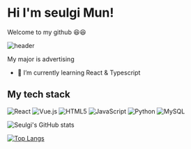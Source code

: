 # Hi I'm seulgi Mun! 

Welcome to my github 😆😆

![header](https://capsule-render.vercel.app/api?type=waving&color=auto&height=300&section=header&text=Seulgi-Mun&fontSize=90)

My major is advertising
- 🌱 I’m currently learning React & Typescript

## My tech stack
![React](https://img.shields.io/badge/React-222222?style=for-the-badge&logo=React&logoColor=#61DAFB)
![Vue.js](https://img.shields.io/badge/vue.js-4FC08D?style=for-the-badge&logo=vue.js&logoColor=white) 
![HTML5](https://img.shields.io/badge/HTML5-E34F26?style=for-the-badge&logo=HTML5&logoColor=white)
![JavaScript](https://img.shields.io/badge/JavaScript-F7DF1E?style=for-the-badge&logo=JavaScript&logoColor=white)
![Python](https://img.shields.io/badge/Python-3766AB?style=for-the-badge&logo=Python&logoColor=white)
![MySQL](https://img.shields.io/badge/MySQL-ff69b4?style=for-the-badge&logo=MySQL&logoColor=white)


![Seulgi's GitHub stats](https://github-readme-stats.vercel.app/api?username=seulgi-mun&theme=radical)

[![Top Langs](https://github-readme-stats.vercel.app/api/top-langs/?username=seulgi-mun&layout=compact)](https://github.com/seulgi-mun/github-readme-stats)
<!--
**seulgi-mun/Seulgi-Mun** is a ✨ _special_ ✨ repository because its `README.md` (this file) appears on your GitHub profile.

Here are some ideas to get you started:

- 🔭 I’m currently working on ...
- 🌱 I’m currently learning ...
- 👯 I’m looking to collaborate on ...
- 🤔 I’m looking for help with ...
- 💬 Ask me about ...
- 📫 How to reach me: ...
- 😄 Pronouns: ...
- ⚡ Fun fact: ...
-->
